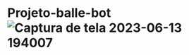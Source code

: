 # Projeto-balle-bot![Captura de tela 2023-06-13 194007](https://github.com/RodrigoAzevedo10/Projeto-balle-bot/assets/127259405/834594cf-f5fb-419e-a4ac-ec01df2e7bab)

